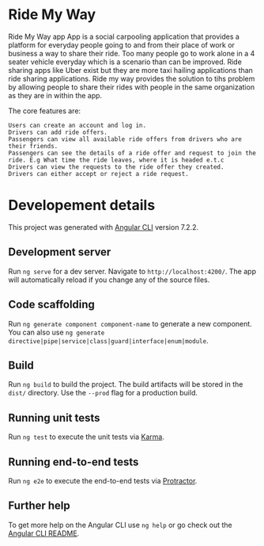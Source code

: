 # Ride My Way
Ride My Way app App is a social carpooling application that provides a platform for everyday people going to and from their place of work or business a way to share their ride. Too many people go to work alone in a 4 seater vehicle everyday which is a scenario than can be improved. Ride sharing apps like Uber exist but they are more taxi hailing applications than ride sharing applications. Ride my way provides the solution to tihs problem by allowing people to share their rides with people in the same organization as they are in within the app.

The core features are:

    Users can create an account and log in.
    Drivers can add ride offers.
    Passengers can view all available ride offers from drivers who are their friends.
    Passengers can see the details of a ride offer and request to join the ride. E.g What time the ride leaves, where it is headed e.t.c
    Drivers can view the requests to the ride offer they created.
    Drivers can either accept or reject a ride request.

# Developement details

This project was generated with [Angular CLI](https://github.com/angular/angular-cli) version 7.2.2.

## Development server

Run `ng serve` for a dev server. Navigate to `http://localhost:4200/`. The app will automatically reload if you change any of the source files.

## Code scaffolding

Run `ng generate component component-name` to generate a new component. You can also use `ng generate directive|pipe|service|class|guard|interface|enum|module`.

## Build

Run `ng build` to build the project. The build artifacts will be stored in the `dist/` directory. Use the `--prod` flag for a production build.

## Running unit tests

Run `ng test` to execute the unit tests via [Karma](https://karma-runner.github.io).

## Running end-to-end tests

Run `ng e2e` to execute the end-to-end tests via [Protractor](http://www.protractortest.org/).

## Further help

To get more help on the Angular CLI use `ng help` or go check out the [Angular CLI README](https://github.com/angular/angular-cli/blob/master/README.md).
